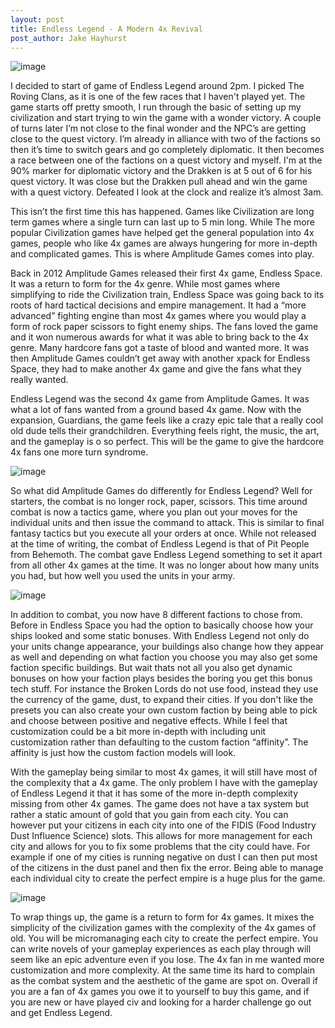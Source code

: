 ```yaml
--- 
layout: post
title: Endless Legend - A Modern 4x Revival
post_author: Jake Hayhurst
---
```

![image](http://i.imgur.com/FKCFJAB.jpg "I can already tell this isn't going to end well for me")


I decided to start of game of Endless Legend around 2pm. I picked The Roving Clans, as it is one of the few races that I haven't played yet. The game starts off pretty smooth, I run through the basic of setting up my civilization and start trying to win the game with a wonder victory. A couple of turns later I’m not close to the final wonder and the NPC’s are getting close to the quest victory. I’m already in alliance with two of the factions so then it’s time to switch gears and go completely diplomatic. It then becomes a race between one of the factions on a quest victory and myself. I'm at the 90% marker for diplomatic victory and the Drakken is at 5 out of 6 for his quest victory. It was close but the Drakken pull ahead and win the game with a quest victory. Defeated I look at the clock and realize it’s almost 3am.


This isn’t the first time this has happened. Games like Civilization are long term games where a single turn can last up to 5 min long. While The more popular Civilization games have helped get the general population into 4x games, people who like 4x games are always hungering for more in-depth and complicated games. This is where Amplitude Games comes into play.


Back in 2012 Amplitude Games released their first 4x game, Endless Space. It was a return to form for the 4x genre. While most games where simplifying to ride the Civilization train, Endless Space was going back to its roots of hard tactical decisions and empire management. It had a “more advanced” fighting engine than most 4x games where you would play a form of rock paper scissors to fight enemy ships.  The fans loved the game and it won numerous awards for what it was able to bring back to the 4x genre. Many hardcore fans got a taste of blood and wanted more. It was then Amplitude Games couldn’t get away with another xpack for Endless Space, they had to make another 4x game and give the fans what they really wanted.


Endless Legend was the second 4x game from Amplitude Games. It was what a lot of fans wanted from a ground based 4x game. Now with the expansion, Guardians, the game feels like a crazy epic tale that a really cool old dude tells their grandchildren.  Everything feels right, the music, the art, and the gameplay is o so perfect. This will be the game to give the hardcore 4x fans one more turn syndrome.


![image](http://i.imgur.com/0LmhBa5.jpg "You can even tell your units general strategy!")


So what did Amplitude Games do differently for Endless Legend? Well for starters, the combat is no longer rock, paper, scissors. This time around combat is now a tactics game, where you plan out your moves for the individual units and then issue the command to attack. This is similar to final fantasy tactics but you execute all your orders at once. While not released at the time of writing, the combat of Endless Legend is that of Pit People from Behemoth. The combat gave Endless Legend something to set it apart from all other 4x games at the time. It was no longer about how many units you had, but how well you used the units in your army.


![image](http://i.imgur.com/hestk22.jpg "The Mezari are a DLC bonus for the founder edition but are an alternative of the Vaulters")


In addition to combat, you now have 8 different factions to chose from. Before in Endless Space you had the option to basically choose how your ships looked and some static bonuses.  With Endless Legend not only do your units change appearance, your buildings also change how they appear as well and depending on what faction you choose you may also get some faction specific buildings. But wait thats not all you also get dynamic bonuses on how your faction plays besides the boring you get this bonus tech stuff. For instance the Broken Lords do not use food, instead they use the currency of the game, dust, to expand their cities.  If you don't like the presets you can also create your own custom faction by being able to pick and choose between positive and negative effects. While I feel that customization could be a bit more in-depth with including unit customization rather than defaulting to the custom faction “affinity”. The affinity is just how the custom faction models will look.


With the gameplay being similar to most 4x games, it will still have most of the complexity that a 4x game. The only problem I have with the gameplay of Endless Legend it that it has some of the more in-depth complexity missing from other 4x games. The game does not have a tax system but rather a static amount of gold that you gain from each city. You can however put your citizens in each city into one of the FIDIS (Food Industry Dust Influence Science) slots. This allows for more management for each city and allows for you to fix some problems that the city could have. For example if one of my cities is running negative on dust I can then put most of the citizens in the dust panel and then fix the error. Being able to manage each individual city to create the perfect empire is a huge plus for the game.


![image](http://i.imgur.com/s3g6SzP.jpg "look at this shit, like fuck man the art is amazing")


To wrap things up, the game is a return to form for 4x games. It mixes the simplicity of the civilization games with the complexity of the 4x games of old. You will be micromanaging each city to create the perfect empire. You can write novels of your gameplay experiences as each play through will seem like an epic adventure even if you lose. The 4x fan in me wanted more customization and more complexity. At the same time its hard to complain as the combat system and the aesthetic of the game are spot on. Overall if you are a fan of 4x games you owe it to yourself to buy this game, and if you are new or have played civ and looking for a harder challenge go out and get Endless Legend.